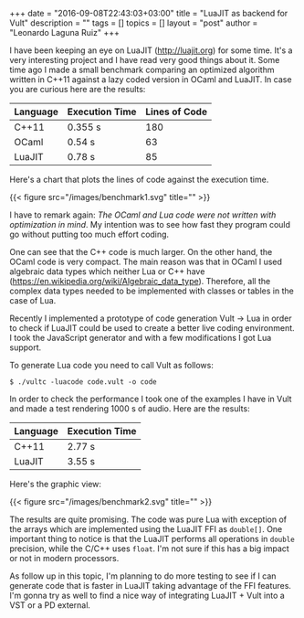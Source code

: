 +++
date = "2016-09-08T22:43:03+03:00"
title = "LuaJIT as backend for Vult"
description = ""
tags = []
topics = []
layout = "post"
author = "Leonardo Laguna Ruiz"
+++

I have been keeping an eye on LuaJIT (http://luajit.org) for some time. It's a very interesting project and I have read very good things about it. Some time ago I made a small benchmark comparing an optimized algorithm written in C++11 against a lazy coded version in OCaml and LuaJIT. In case you are curious here are the results:

<!--more-->


<table class="table">
<thead>
   <tr> <th> Language </th> <th> Execution Time </th> <th> Lines of Code </th> </tr>
</thead>
<tbody>
   <tr> <td> C++11 </td> <td> 0.355 s  </td> <td> 180 </td> </tr>
   <tr> <td> OCaml </td> <td> 0.54 s  </td> <td> 63 </td> </tr>
   <tr> <td> LuaJIT </td> <td> 0.78 s  </td> <td> 85 </td> </tr>
</tbody>
</table>

Here's a chart that plots the lines of code against the execution time.

{{< figure src="/images/benchmark1.svg" title="" >}}

I have to remark again: *The OCaml and Lua code were not written with optimization in mind*. My intention was to see how fast they program could go without putting too much effort coding.

One can see that the C++ code is much larger. On the other hand, the OCaml code is very compact. The main reason was that in OCaml I used algebraic data types which neither Lua or C++ have (https://en.wikipedia.org/wiki/Algebraic_data_type). Therefore, all the complex data types needed to be implemented with classes or tables in the case of Lua.

Recently I implemented a prototype of code generation Vult -> Lua in order to check if LuaJIT could be used to create a better live coding environment. I took the JavaScript generator and with a few modifications I got Lua support.

To generate Lua code you need to call Vult as follows:

```
$ ./vultc -luacode code.vult -o code
```

In order to check the performance I took one of the examples I have in Vult and made a test rendering 1000 s of audio. Here are the results:


<table class="table">
<thead>
   <tr> <th> Language </th> <th> Execution Time </th> </tr>
</thead>
<tbody>
   <tr> <td> C++11 </td> <td> 2.77 s  </td> </tr>
   <tr> <td> LuaJIT </td> <td> 3.55 s  </td> </tr>
</tbody>
</table>


Here's the graphic view:

{{< figure src="/images/benchmark2.svg" title="" >}}

The results are quite promising. The code was pure Lua with exception of the arrays which are implemented using the LuaJIT FFI as `double[]`. One important thing to notice is that the LuaJIT performs all operations in `double` precision, while the C/C++ uses `float`. I'm not sure if this has a big impact or not in modern processors.

As follow up in this topic, I'm planning to do more testing to see if I can generate code that is faster in LuaJIT taking advantage of the FFI features. I'm gonna try as well to find a nice way of integrating LuaJIT + Vult into a VST or a PD external.


